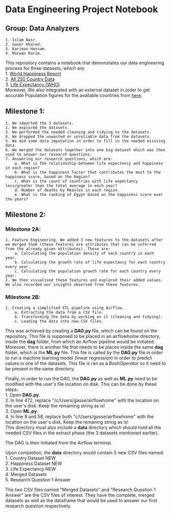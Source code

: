 # Data Engineering Project Notebook

## Group: Data Analyzers

    1. Islam Nasr.
    2. Gaser Khaled.
    3. Kariman Hossam.
    4. Marwan Karim.
    
This repository contains a notebook that demonstates our data engineering process for three datasets, which are:  
    1. [World Happiness Report](https://www.kaggle.com/unsdsn/world-happiness)  
    2. [All 250 Country Data](https://www.kaggle.com/souhardyachakraborty/all-250-country-data)  
    3. [Life Expectancy (WHO)](https://www.kaggle.com/kumarajarshi/life-expectancy-who)  
Moreover, We also integrated with an external dataset in order to get accurate Population figures for the available countries from [here](https://population.un.org/wpp/Download/Standard/Population/).  

## Milestone 1:

    1. We imported the 3 datasets.
    2. We explored the datasets.
    3. We performed the needed cleaning and tidying to the datasets.
    4. We dropped the unwanted or unreliable data from the datasets.
    5. We did some data imputation in order to fill in the needed misssing data.
    6. We merged the datasets together into one big dataset which was then used to answer our research questions.
    7. Answering our research questions, which are:
        a. What is the relationship between life expectency and happiness in each region?
        b. What is the happiness factor that contributes the most to the happiness score, based on the Region?
        c. What is the count of countries with life expectancy less/greater than the total average in each year?
        d. Number of deaths by Measles in each region.
        e. What is the ranking of Egypt based on the happiness score over the years?
        
## Milestone 2:

### Milestone 2A:
    
    1. Feature Engineering. We added 3 new features to the datasets after we merged them (these features are attributes that can be inferred from the already given attributes). These are:
        a. Calculating the population density of each country in each year.
        b. Calculating the growth rate of life expectancy for each country every year.
        c. Calculating the population growth rate for each country every year.
    2. We then visualised these features and explored their added values. We also recorded our insights observed from these features.
   
### Milestone 2B:
    
    1. Creating a simplified ETL pipeline using Airflow.  
        a. Extracting the data from a CSV file.  
        b. Transforming the data by working on it (cleaning and tidying).  
        c. Loading the data into new CSV files.  


This was achieved by creating a **DAG.py** file, which can be found on the repository. This file is supposed to be placed in an airflowhome directory, inside the **dag** folder, from which an Airflow pipeline would be initiated. Moreover, there is another file that needs to be places inside the same **dag** folder, which is the **ML.py** file. This file is called by the **DAG.py** file in order to run a machine learning model (linear regression) in order to predict values in one of the datasets. This file is ran as a *BashOperator* so it need to be present in the same directory.  

Finally, in order to run the DAG, the **DAG.py** as well as **ML.py** need to be modified with the user's file location on disk. This can be done by these steps:  
    1. Open **DAG.py**.  
    2. In line 472, replace "/c/Users/gasse/airflowhome" with the location on the user's disk. Keep the remaining string as is!  
    3. Open **ML.py**.  
    4. In line 9 and 58, replace both "c/Users/gasse/airflowhome" with the location on the user's disk. Keep the remaning string as is!  
This directory must also include a **data** directory which should hold all the needed CSV files in the extract phase (the 3 datasets mentioned earlier).  

The DAG is then initiated from the Airflow terminal.  

Upon completion, the **data** directory would contain 5 new CSV files named:   
    1. Country Dataset NEW  
    2. Happiness Dataset NEW  
    3. Life Expectancy NEW  
    4. Merged Datasets  
    5. Research Question 1 Answer  

The two CSV files named "Merged Datasets" and "Research Question 1 Answer" are the CSV files of interest. They have the complete, merged datasets as well as the dataframe that would be used to answer our first research question respectively.  

